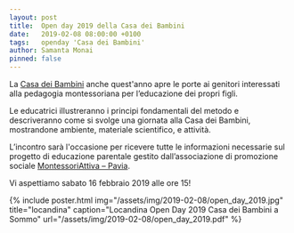 ```yaml
---
layout: post
title:  Open day 2019 della Casa dei Bambini
date:   2019-02-08 08:00:00 +0100
tags:   openday 'Casa dei Bambini'
author: Samanta Monai
pinned: false
---
```


La [Casa dei Bambini](http://www.casadeibambinipavese.it) anche quest'anno apre le porte ai genitori interessati alla pedagogia montessoriana per l’educazione dei propri figli.

Le educatrici illustreranno i principi fondamentali del metodo e descriveranno come si svolge una giornata alla Casa dei Bambini, mostrandone ambiente, materiale scientifico, e attività.

L’incontro sarà l'occasione per ricevere tutte le informazioni necessarie sul progetto di educazione parentale gestito dall’associazione di promozione sociale [MontessoriAttiva – Pavia](http://www.montessoriattiva-pavia.it/).


Vi aspettiamo sabato 16 febbraio 2019 alle ore 15!


{% include poster.html img="/assets/img/2019-02-08/open_day_2019.jpg" title="locandina" caption="Locandina Open Day 2019 Casa dei Bambini a Sommo" url="/assets/img/2019-02-08/open_day_2019.pdf" %}
